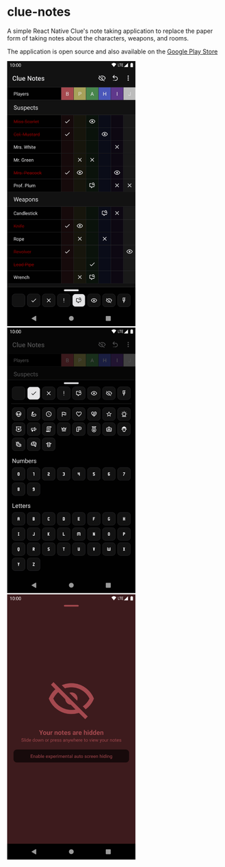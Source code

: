 # clue-notes

A simple React Native Clue's note taking application to replace the paper form of taking notes about the characters, weapons, and rooms. 

The application is open source and also available on the [Google Play Store](https://play.google.com/store/apps/details?id=com.cluenotes)

<p float="left">
  <img alt="Screenshot of the application's notes" width="300" src="./screenshots/screenshot-notes.png">
  <img alt="Screenshot of the application's symbols" width="300" src="./screenshots/screenshot-symbols.png">
  <img alt="Screenshot of the application's hide notes overlay" width="300" src="./screenshots/screenshot-hide-notes.png">
</p>
